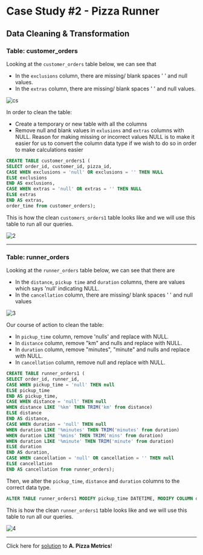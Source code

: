 # Case Study #2 - Pizza Runner

## Data Cleaning & Transformation

### Table: customer_orders

Looking at the `customer_orders` table below, we can see that
- In the `exclusions` column, there are missing/ blank spaces ' ' and null values. 
- In the `extras` column, there are missing/ blank spaces ' ' and null values.

![cs](https://user-images.githubusercontent.com/107829400/225321265-00191e74-d32b-4684-93ca-c5d342e0e041.png)

In order to clean the table:
- Create a temporary or new table with all the columns
- Remove null and blank values in `exlusions` and `extras` columns with NULL. Reason for making missing or incorrect values NULL is to make it easier for us to convert the column data type if we wish to do so in order to make calculations easier

````sql
CREATE TABLE customer_orders1 (
SELECT order_id, customer_id, pizza_id, 
CASE WHEN exclusions = 'null' OR exclusions = '' THEN NULL
ELSE exclusions
END AS exclusions,
CASE WHEN extras = 'null' OR extras = '' THEN NULL
ELSE extras
END AS extras,
order_time from customer_orders);
`````

This is how the clean `customers_orders1` table looks like and we will use this table to run all our queries.

![2](https://user-images.githubusercontent.com/107829400/225323887-a0c7e47b-2df7-4b20-8684-729d861719e6.png)

***

### Table: runner_orders

Looking at the `runner_orders` table below, we can see that there are
- In the `distance`, `pickup time` and `duration` columns, there are values which says 'null' indicating NULL. 
- In the `cancellation` column, there are missing/ blank spaces ' ' and null values

![3](https://user-images.githubusercontent.com/107829400/225377895-335fa282-8ffb-45ac-9829-35e657d21743.png)

Our course of action to clean the table:
- In `pickup_time` column, remove 'nulls' and replace with NULL.
- In `distance` column, remove "km" and nulls and replace with NULL.
- In `duration` column, remove "minutes", "minute" and nulls and replace with NULL.
- In `cancellation` column, remove null and replace with NULL.

````sql
CREATE TABLE runner_orders1 (
SELECT order_id, runner_id,
CASE WHEN pickup_time = 'null' THEN null
ELSE pickup_time
END AS pickup_time,
CASE WHEN distance = 'null' THEN null
WHEN distance LIKE '%km' THEN TRIM('km' from distance)
ELSE distance
END AS distance,
CASE WHEN duration = 'null' THEN null
WHEN duration LIKE '%minutes' THEN TRIM('minutes' from duration)
WHEN duration LIKE '%mins' THEN TRIM('mins' from duration)
WHEN duration LIKE '%minute' THEN TRIM('minute' from duration)
ELSE duration
END AS duration,
CASE WHEN cancellation = 'null' OR cancellation = '' THEN null
ELSE cancellation
END AS cancellation from runner_orders);
````

Then, we alter the `pickup_time`, `distance` and `duration` columns to the correct data type.

````sql
ALTER TABLE runner_orders1 MODIFY pickup_time DATETIME, MODIFY COLUMN distance FLOAT, MODIFY COLUMN duration INT;
````

This is how the clean `runner_orders1` table looks like and we will use this table to run all our queries.

![4](https://user-images.githubusercontent.com/107829400/225379421-35d61c29-fa35-4d7d-9bc1-983a148afab4.png)

***

Click here for [solution](https://github.com/lavishwadhwani/8-Week-SQL-Challenge/blob/fb7dc00764a148cb7a057636ce77d3be9b5869d1/Case%20Study%20%232%20-%20Pizza%20Runner/A.%20Pizza%20Metrics.md) to **A. Pizza Metrics**!
